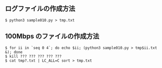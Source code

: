 ## ログファイルの作成方法

```
$ python3 sample010.py > tmp.txt
```

## 100Mbps のファイルの作成方法

```
$ for ii in `seq 0 4`; do echo $ii; (python3 sample010.py > tmp$ii.txt &); done
$ kill ??? ??? ??? ??? ???
$ cat tmp?.txt | LC_ALL=C sort > tmp.txt
```
